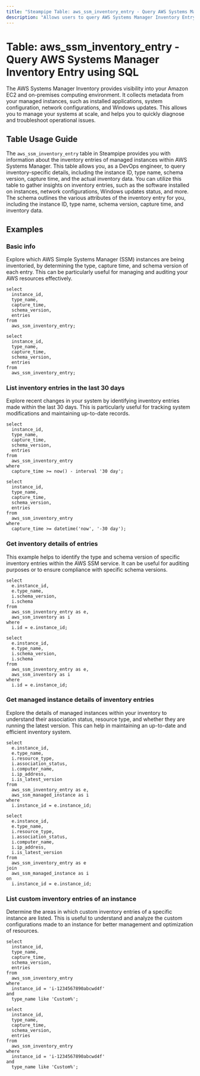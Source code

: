 ```yaml
---
title: "Steampipe Table: aws_ssm_inventory_entry - Query AWS Systems Manager Inventory Entry using SQL"
description: "Allows users to query AWS Systems Manager Inventory Entry to fetch information about the inventory entries of managed instances. The table provides details such as instance ID, type name, schema version, capture time, and inventory data."
---
```


# Table: aws_ssm_inventory_entry - Query AWS Systems Manager Inventory Entry using SQL

The AWS Systems Manager Inventory provides visibility into your Amazon EC2 and on-premises computing environment. It collects metadata from your managed instances, such as installed applications, system configuration, network configurations, and Windows updates. This allows you to manage your systems at scale, and helps you to quickly diagnose and troubleshoot operational issues.

## Table Usage Guide

The `aws_ssm_inventory_entry` table in Steampipe provides you with information about the inventory entries of managed instances within AWS Systems Manager. This table allows you, as a DevOps engineer, to query inventory-specific details, including the instance ID, type name, schema version, capture time, and the actual inventory data. You can utilize this table to gather insights on inventory entries, such as the software installed on instances, network configurations, Windows updates status, and more. The schema outlines the various attributes of the inventory entry for you, including the instance ID, type name, schema version, capture time, and inventory data.

## Examples

### Basic info
Explore which AWS Simple Systems Manager (SSM) instances are being inventoried, by determining the type, capture time, and schema version of each entry. This can be particularly useful for managing and auditing your AWS resources effectively.

```sql+postgres
select
  instance_id,
  type_name,
  capture_time,
  schema_version,
  entries
from
  aws_ssm_inventory_entry;
```

```sql+sqlite
select
  instance_id,
  type_name,
  capture_time,
  schema_version,
  entries
from
  aws_ssm_inventory_entry;
```

### List inventory entries in the last 30 days
Explore recent changes in your system by identifying inventory entries made within the last 30 days. This is particularly useful for tracking system modifications and maintaining up-to-date records.

```sql+postgres
select
  instance_id,
  type_name,
  capture_time,
  schema_version,
  entries
from
  aws_ssm_inventory_entry
where
  capture_time >= now() - interval '30 day';
```

```sql+sqlite
select
  instance_id,
  type_name,
  capture_time,
  schema_version,
  entries
from
  aws_ssm_inventory_entry
where
  capture_time >= datetime('now', '-30 day');
```

### Get inventory details of entries
This example helps to identify the type and schema version of specific inventory entries within the AWS SSM service. It can be useful for auditing purposes or to ensure compliance with specific schema versions.

```sql+postgres
select
  e.instance_id,
  e.type_name,
  i.schema_version,
  i.schema
from
  aws_ssm_inventory_entry as e,
  aws_ssm_inventory as i
where
  i.id = e.instance_id;
```

```sql+sqlite
select
  e.instance_id,
  e.type_name,
  i.schema_version,
  i.schema
from
  aws_ssm_inventory_entry as e,
  aws_ssm_inventory as i
where
  i.id = e.instance_id;
```

### Get managed instance details of inventory entries
Explore the details of managed instances within your inventory to understand their association status, resource type, and whether they are running the latest version. This can help in maintaining an up-to-date and efficient inventory system.

```sql+postgres
select
  e.instance_id,
  e.type_name,
  i.resource_type,
  i.association_status,
  i.computer_name,
  i.ip_address,
  i.is_latest_version
from
  aws_ssm_inventory_entry as e,
  aws_ssm_managed_instance as i
where
  i.instance_id = e.instance_id;
```

```sql+sqlite
select
  e.instance_id,
  e.type_name,
  i.resource_type,
  i.association_status,
  i.computer_name,
  i.ip_address,
  i.is_latest_version
from
  aws_ssm_inventory_entry as e
join
  aws_ssm_managed_instance as i
on
  i.instance_id = e.instance_id;
```

### List custom inventory entries of an instance
Determine the areas in which custom inventory entries of a specific instance are listed. This is useful to understand and analyze the custom configurations made to an instance for better management and optimization of resources.

```sql+postgres
select
  instance_id,
  type_name,
  capture_time,
  schema_version,
  entries
from
  aws_ssm_inventory_entry
where
  instance_id = 'i-1234567890abcwd4f'
and
  type_name like 'Custom%';
```

```sql+sqlite
select
  instance_id,
  type_name,
  capture_time,
  schema_version,
  entries
from
  aws_ssm_inventory_entry
where
  instance_id = 'i-1234567890abcwd4f'
and
  type_name like 'Custom%';
```